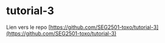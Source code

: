 # tutorial-3
Lien vers le repo [https://github.com/SEG2501-toxo/tutorial-3](https://github.com/SEG2501-toxo/tutorial-3)
